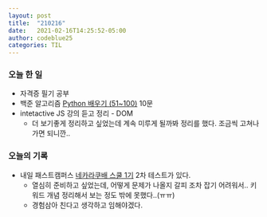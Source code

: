 ```yaml
---
layout: post
title:  "210216"
date:   2021-02-16T14:25:52-05:00
author: codeblue25
categories: TIL
---
```


<h3>오늘 한 일</h3>

* 자격증 필기 공부
* 백준 알고리즘 [Python 배우기 (51~100)](https://www.acmicpc.net/workbook/view/460) 10문
* intetactive JS 강의 듣고 정리 - DOM
  * 더 보기좋게 정리하고 싶었는데 계속 미루게 될까봐 정리를 했다. 조금씩 고쳐나가면 되니깐..



<h3>오늘의 기록</h3>

* 내일 패스트캠퍼스 [네카라쿠배 스쿨 1기](https://www.fastcampus.co.kr/NKLCB_dev_school) 2차 테스트가 있다.
  * 열심히 준비하고 싶었는데, 어떻게 문제가 나올지 갈피 조차 잡기 어려워서.. 키워드 개념 정리해서 보는 정도 밖에 못했다..(ㅠㅠ)
  * 경험삼아 친다고 생각하고 임해야겠다.